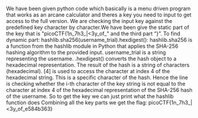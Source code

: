We have been given  python code which basically is a menu driven program that works as an arcane calculator and theres a key you need to input to get access to the full version. 
We are checking the input key against the predefined key character by character.We have been give the static part of the key that is "picoCTF{1n_7h3_|<3y_of_" and the third part “}”.
To find dynamic part:
hashlib.sha256(username_trial).hexdigest():
  hashlib.sha256 is a function from the hashlib module in Python that applies the SHA-256 hashing algorithm to the provided input.
  username_trial is a string representing the username.
  .hexdigest() converts the hash object to a hexadecimal representation.
The result of the hash is a string of characters (hexadecimal).
[4] is used to access the character at index 4 of the hexadecimal string. This is a specific character of the hash.
Hence the line is checking whether the i-th character of the key string is not equal to the character at index 4 of the hexadecimal representation of the SHA-256 hash of the username.	
So to get the key we can just print what the hashlib function does 
Combining all the key parts we get the flag:
picoCTF{1n_7h3_|<3y_of_e584b363}
